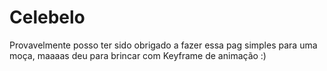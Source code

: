# Celebelo


Provavelmente posso ter sido obrigado a fazer essa pag simples para uma moça, maaaas deu para brincar com Keyframe de animação :)
